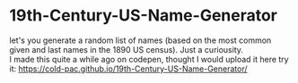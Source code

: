 # 19th-Century-US-Name-Generator
let's you generate a random list of names (based on the most common given and last names in the 1890 US census). Just a curiousity. <br/> 
I made this quite a while ago on codepen, thought I would upload it here
try it: https://cold-pac.github.io/19th-Century-US-Name-Generator/

